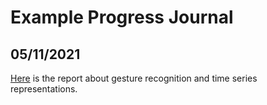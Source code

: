 # Example Progress Journal

## 05/11/2021
[Here](files/homework1.html) is the report about gesture recognition and time series representations.
